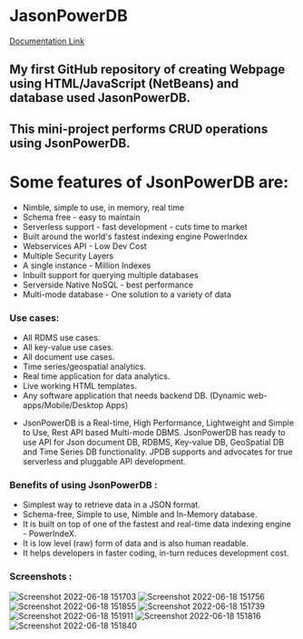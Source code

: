 # JasonPowerDB


[Documentation Link](http://login2explore.com/jpdb/docs.html)

## My first GitHub repository of creating Webpage using HTML/JavaScript (NetBeans) and database used JasonPowerDB.
## This mini-project performs CRUD operations using JsonPowerDB.

# Some features of JsonPowerDB are:

* Nimble, simple to use, in memory, real time
* Schema free - easy to maintain
* Serverless support - fast development - cuts time to market
* Built around the world's fastest indexing engine PowerIndex
* Webservices API - Low Dev Cost
* Multiple Security Layers
* A single instance - Million Indexes
* Inbuilt support for querying multiple databases
* Serverside Native NoSQL - best performance
* Multi-mode database - One solution to a variety of data

### Use cases:

* All RDMS use cases.
* All key-value use cases.
* All document use cases.
* Time series/geospatial analytics.
* Real time application for data analytics.
* Live working HTML templates.
* Any software application that needs backend DB. (Dynamic web-apps/Mobile/Desktop Apps)


- JsonPowerDB is a Real-time, High Performance, Lightweight and Simple to Use, Rest API based Multi-mode DBMS. JsonPowerDB has ready to use API for Json document DB, RDBMS, Key-value DB, GeoSpatial DB and Time Series DB functionality. JPDB supports and advocates for true serverless and pluggable API development.

### Benefits of using JsonPowerDB :

- Simplest way to retrieve data in a JSON format.
- Schema-free, Simple to use, Nimble and In-Memory database.
- It is built on top of one of the fastest and real-time data indexing engine - PowerIndeX.
- It is low level (raw) form of data and is also human readable.
- It helps developers in faster coding, in-turn reduces development cost.

### Screenshots :

![Screenshot 2022-06-18 151703](https://user-images.githubusercontent.com/99665612/174432931-49a7e03d-a5b2-4ffd-b4aa-80e431cf0674.jpg)
![Screenshot 2022-06-18 151756](https://user-images.githubusercontent.com/99665612/174433006-4a59218f-f20e-482e-88ad-0d945bfc77d0.jpg)
![Screenshot 2022-06-18 151855](https://user-images.githubusercontent.com/99665612/174433046-94b1463e-ccc4-42fe-a286-ba431dd6cd4f.jpg)
![Screenshot 2022-06-18 151739](https://user-images.githubusercontent.com/99665612/174433048-3613b448-3eab-4ace-b4e0-5fcbcffe65f4.jpg)
![Screenshot 2022-06-18 151911](https://user-images.githubusercontent.com/99665612/174433062-4d3b0584-d21f-4b54-ab19-5f30c84fa201.jpg)
![Screenshot 2022-06-18 151816](https://user-images.githubusercontent.com/99665612/174433070-a55a5e2f-64a2-4ec5-9a37-e03fb4ef27e8.jpg)
![Screenshot 2022-06-18 151840](https://user-images.githubusercontent.com/99665612/174433079-ac296fdd-72f6-4937-ad84-d3bdfd9446db.jpg)


